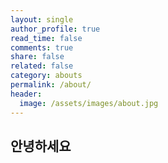 ```yaml
---
layout: single
author_profile: true
read_time: false
comments: true
share: false
related: false
category: abouts
permalink: /about/
header:
  image: /assets/images/about.jpg
---
```


## 안녕하세요
